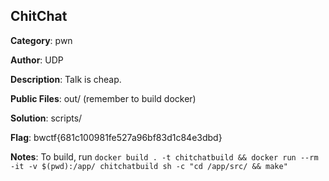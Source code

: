 ## ChitChat

**Category**: pwn

**Author**: UDP

**Description**: Talk is cheap.

**Public Files**: out/ (remember to build docker)

**Solution**: scripts/

**Flag**: bwctf{681c100981fe527a96bf83d1c84e3dbd}

**Notes**: To build, run `docker build . -t chitchatbuild && docker run --rm -it -v $(pwd):/app/ chitchatbuild sh -c "cd /app/src/ && make"`
